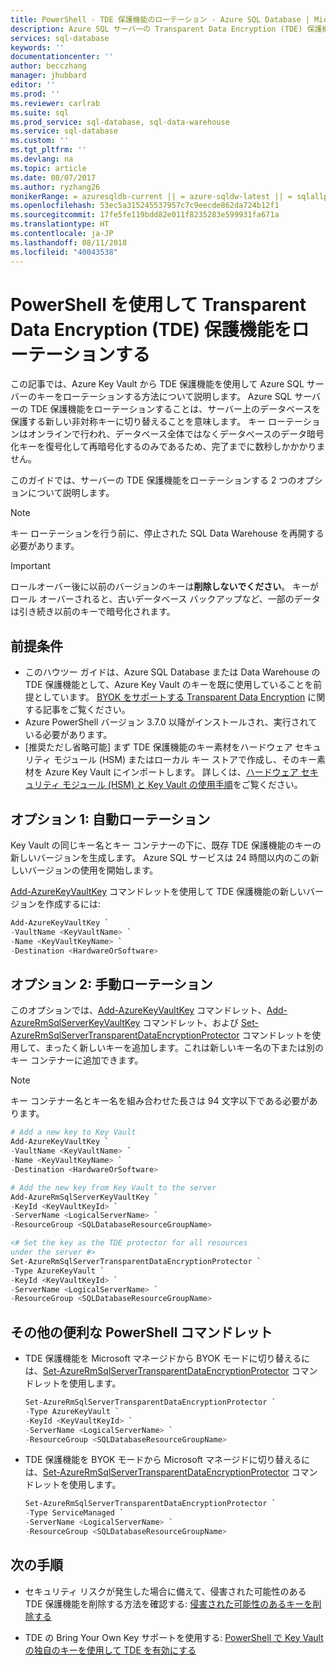 ```yaml
---
title: PowerShell - TDE 保護機能のローテーション - Azure SQL Database | Microsoft Docs
description: Azure SQL サーバーの Transparent Data Encryption (TDE) 保護機能をローテーションする方法について説明します。
services: sql-database
keywords: ''
documentationcenter: ''
author: becczhang
manager: jhubbard
editor: ''
ms.prod: ''
ms.reviewer: carlrab
ms.suite: sql
ms.prod_service: sql-database, sql-data-warehouse
ms.service: sql-database
ms.custom: ''
ms.tgt_pltfrm: ''
ms.devlang: na
ms.topic: article
ms.date: 08/07/2017
ms.author: ryzhang26
monikerRange: = azuresqldb-current || = azure-sqldw-latest || = sqlallproducts-allversions
ms.openlocfilehash: 53ec5a315245537957c7c9eecde862da724b12f1
ms.sourcegitcommit: 17fe5fe119bdd82e011f8235283e599931fa671a
ms.translationtype: HT
ms.contentlocale: ja-JP
ms.lasthandoff: 08/11/2018
ms.locfileid: "40043538"
---
```

# <a name="rotate-the-transparent-data-encryption-tde-protector-using-powershell"></a>PowerShell を使用して Transparent Data Encryption (TDE) 保護機能をローテーションする 

この記事では、Azure Key Vault から TDE 保護機能を使用して Azure SQL サーバーのキーをローテーションする方法について説明します。 Azure SQL サーバーの TDE 保護機能をローテーションすることは、サーバー上のデータベースを保護する新しい非対称キーに切り替えることを意味します。 キー ローテーションはオンラインで行われ、データベース全体ではなくデータべースのデータ暗号化キーを復号化して再暗号化するのみであるため、完了までに数秒しかかかりません。

このガイドでは、サーバーの TDE 保護機能をローテーションする 2 つのオプションについて説明します。

> [!NOTE]
> キー ローテーションを行う前に、停止された SQL Data Warehouse を再開する必要があります。
>

> [!IMPORTANT]
> ロールオーバー後に以前のバージョンのキーは**削除しないでください**。  キーがロール オーバーされると、古いデータベース バックアップなど、一部のデータは引き続き以前のキーで暗号化されます。 
>

## <a name="prerequisites"></a>前提条件

- このハウツー ガイドは、Azure SQL Database または Data Warehouse の TDE 保護機能として、Azure Key Vault のキーを既に使用していることを前提としています。 [BYOK をサポートする Transparent Data Encryption](transparent-data-encryption-byok-azure-sql.md) に関する記事をご覧ください。
- Azure PowerShell バージョン 3.7.0 以降がインストールされ、実行されている必要があります。 
- [推奨ただし省略可能] まず TDE 保護機能のキー素材をハードウェア セキュリティ モジュール (HSM) またはローカル キー ストアで作成し、そのキー素材を Azure Key Vault にインポートします。 詳しくは、[ハードウェア セキュリティ モジュール (HSM) と Key Vault の使用手順](https://docs.microsoft.com/azure/key-vault/key-vault-get-started)をご覧ください。

## <a name="option-1-auto-rotation"></a>オプション 1: 自動ローテーション

Key Vault の同じキー名とキー コンテナーの下に、既存 TDE 保護機能のキーの新しいバージョンを生成します。 Azure SQL サービスは 24 時間以内のこの新しいバージョンの使用を開始します。 

[Add-AzureKeyVaultKey](/powershell/module/azurerm.keyvault/add-azurekeyvaultkey) コマンドレットを使用して TDE 保護機能の新しいバージョンを作成するには:

   ```powershell
   Add-AzureKeyVaultKey `
   -VaultName <KeyVaultName> `
   -Name <KeyVaultKeyName> `
   -Destination <HardwareOrSoftware>
   ```

## <a name="option-2-manual-rotation"></a>オプション 2: 手動ローテーション

このオプションでは、[Add-AzureKeyVaultKey](/powershell/module/azurerm.keyvault/add-azurekeyvaultkey) コマンドレット、[Add-AzureRmSqlServerKeyVaultKey](/powershell/module/azurerm.sql/add-azurermsqlserverkeyvaultkey) コマンドレット、および [Set-AzureRmSqlServerTransparentDataEncryptionProtector](/powershell/module/azurerm.sql/set-azurermsqlservertransparentdataencryptionprotector) コマンドレットを使用して、まったく新しいキーを追加します。これは新しいキー名の下または別のキー コンテナーに追加できます。 

>[!NOTE]
>キー コンテナー名とキー名を組み合わせた長さは 94 文字以下である必要があります。
>

   ```powershell
   # Add a new key to Key Vault
   Add-AzureKeyVaultKey `
   -VaultName <KeyVaultName> `
   -Name <KeyVaultKeyName> `
   -Destination <HardwareOrSoftware>

   # Add the new key from Key Vault to the server
   Add-AzureRmSqlServerKeyVaultKey `
   -KeyId <KeyVaultKeyId> `
   -ServerName <LogicalServerName> `
   -ResourceGroup <SQLDatabaseResourceGroupName>   
  
   <# Set the key as the TDE protector for all resources 
   under the server #>
   Set-AzureRmSqlServerTransparentDataEncryptionProtector `
   -Type AzureKeyVault `
   -KeyId <KeyVaultKeyId> `
   -ServerName <LogicalServerName> `
   -ResourceGroup <SQLDatabaseResourceGroupName>
   ```
  
## <a name="other-useful-powershell-cmdlets"></a>その他の便利な PowerShell コマンドレット

- TDE 保護機能を Microsoft マネージドから BYOK モードに切り替えるには、[Set-AzureRmSqlServerTransparentDataEncryptionProtector](/powershell/module/azurerm.sql/set-azurermsqlservertransparentdataencryptionprotector) コマンドレットを使用します。

   ```powershell
   Set-AzureRmSqlServerTransparentDataEncryptionProtector `
   -Type AzureKeyVault `
   -KeyId <KeyVaultKeyId> `
   -ServerName <LogicalServerName> `
   -ResourceGroup <SQLDatabaseResourceGroupName>
   ```

- TDE 保護機能を BYOK モードから Microsoft マネージドに切り替えるには、[Set-AzureRmSqlServerTransparentDataEncryptionProtector](/powershell/module/azurerm.sql/set-azurermsqlservertransparentdataencryptionprotector) コマンドレットを使用します。

   ```powershell
   Set-AzureRmSqlServerTransparentDataEncryptionProtector `
   -Type ServiceManaged `
   -ServerName <LogicalServerName> `
   -ResourceGroup <SQLDatabaseResourceGroupName> 
   ``` 

## <a name="next-steps"></a>次の手順

- セキュリティ リスクが発生した場合に備えて、侵害された可能性のある TDE 保護機能を削除する方法を確認する: [侵害された可能性のあるキーを削除する](transparent-data-encryption-byok-azure-sql-remove-tde-protector.md) 

- TDE の Bring Your Own Key サポートを使用する: [PowerShell で Key Vault の独自のキーを使用して TDE を有効にする](transparent-data-encryption-byok-azure-sql-configure.md)
